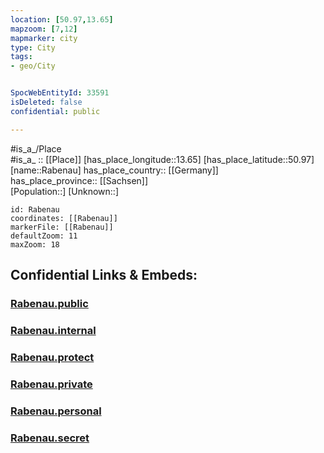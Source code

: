 ```yaml
---
location: [50.97,13.65] 
mapzoom: [7,12] 
mapmarker: city 
type: City
tags:
- geo/City


SpocWebEntityId: 33591
isDeleted: false
confidential: public

---
```

#is_a_/Place  
#is_a_ :: [[Place]] 
[has_place_longitude::13.65] 
[has_place_latitude::50.97] 
[name::Rabenau] 
has_place_country:: [[Germany]]  
has_place_province:: [[Sachsen]]  
[Population::] 
[Unknown::] 


```leaflet
id: Rabenau
coordinates: [[Rabenau]] 
markerFile: [[Rabenau]] 
defaultZoom: 11 
maxZoom: 18
```


## Confidential Links & Embeds: 

### [Rabenau.public](/_public/\Earth\Continent\Europe\Europe~Central\Germany\Germany~East\Sachsen\counties~Sachsen\Sächsische_Schweiz-Osterzgebirge\cities~SOERabenau.public.md) 

### [Rabenau.internal](/_internal/\Earth\Continent\Europe\Europe~Central\Germany\Germany~East\Sachsen\counties~Sachsen\Sächsische_Schweiz-Osterzgebirge\cities~SOERabenau.internal.md) 

### [Rabenau.protect](/_protect/\Earth\Continent\Europe\Europe~Central\Germany\Germany~East\Sachsen\counties~Sachsen\Sächsische_Schweiz-Osterzgebirge\cities~SOERabenau.protect.md) 

### [Rabenau.private](/_private/\Earth\Continent\Europe\Europe~Central\Germany\Germany~East\Sachsen\counties~Sachsen\Sächsische_Schweiz-Osterzgebirge\cities~SOERabenau.private.md) 

### [Rabenau.personal](/_personal/\Earth\Continent\Europe\Europe~Central\Germany\Germany~East\Sachsen\counties~Sachsen\Sächsische_Schweiz-Osterzgebirge\cities~SOERabenau.personal.md) 

### [Rabenau.secret](/_secret/\Earth\Continent\Europe\Europe~Central\Germany\Germany~East\Sachsen\counties~Sachsen\Sächsische_Schweiz-Osterzgebirge\cities~SOERabenau.secret.md)

